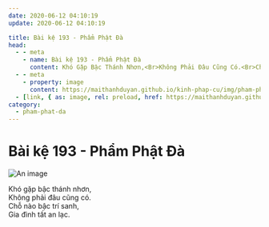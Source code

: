 ```yaml
---
date: 2020-06-12 04:10:19
update: 2020-06-12 04:10:19

title: Bài kệ 193 - Phẩm Phật Đà
head:
  - - meta
    - name: Bài kệ 193 - Phẩm Phật Đà
      content: Khó Gặp Bậc Thánh Nhơn,<Br>Không Phải Đâu Cũng Có.<Br>Chỗ Nào Bậc Trí Sanh,<Br>Gia Đình Tất An Lạc.<Br>
  - - meta
    - property: image
      content: https://maithanhduyan.github.io/kinh-phap-cu/img/pham-phat-da/pham-phat-da-193.jpg
  - [link, { as: image, rel: preload, href: https://maithanhduyan.github.io/kinh-phap-cu/img/pham-phat-da/pham-phat-da-193.jpg }]
category:
  - pham-phat-da
---
```


# Bài kệ 193 - Phẩm Phật Đà

![An image](/img/pham-phat-da/pham-phat-da-193.jpg)

Khó gặp bậc thánh nhơn,<br>Không phải đâu cũng có.<br>Chỗ nào bậc trí sanh,<br>Gia đình tất an lạc.<br>
